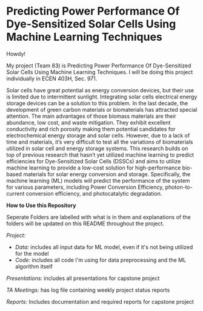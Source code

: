 # Predicting Power Performance Of Dye-Sensitized Solar Cells Using Machine Learning Techniques
Howdy!

My project (Team 83) is Predicting Power Performance Of Dye-Sensitized Solar Cells Using Machine Learning Techniques. I will be doing this project individually in ECEN 403H, Sec. 971. 

Solar cells have great potential as energy conversion devices, but their use is limited due to intermittent sunlight. Integrating solar cells electrical energy storage devices can be a solution to this problem. In the last decade, the development of green carbon materials or biomaterials has attracted special attention. The main advantages of those biomass materials are their abundance, low cost, and waste mitigation. They exhibit excellent conductivity and rich porosity making them potential candidates for electrochemical energy storage and solar cells. However, due to a lack of time and materials, it’s very difficult to test all the variations of biomaterials utilized in solar cell and energy storage systems. This research builds on top of previous research that hasn’t yet utilized machine learning to predict efficiencies for Dye-Sensitized Solar Cells (DSSCs) and aims to utilize machine learning to provide a low-cost solution for high-performance bio-based materials for solar energy conversion and storage. Specifically, the machine learning (ML) models will predict the performance of the system for various parameters, including Power Conversion Efficiency, photon-to-current conversion efficiency, and photocatalytic degradation.

**How to Use this Repository**

Seperate Folders are labelled with what is in them and explanations of the folders will be updated on this README throughout the project.

_Project:_
- _Data:_ includes all input data for ML model, even if it's not being utilized for the model
- _Code:_ includes all code I'm using for data preprocessing and the ML algorithm itself

_Presentations:_ includes all presentations for capstone project

_TA Meetings:_ has log file containing weekly project status reports

_Reports:_ Includes documentation and required reports for capstone project
